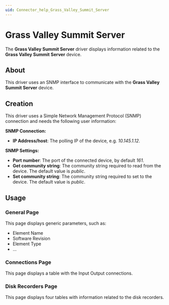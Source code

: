 ```yaml
---
uid: Connector_help_Grass_Valley_Summit_Server
---
```


# Grass Valley Summit Server

The **Grass Valley Summit Server** driver displays information related to the **Grass Valley Summit Server** device.

## About

This driver uses an SNMP interface to communicate with the **Grass Valley Summit Server** device.

## Creation

This driver uses a Simple Network Management Protocol (SNMP) connection and needs the following user information:

**SNMP Connection:**

- **IP Address/host**: The polling IP of the device, e.g. *10.145.1.12*.

**SNMP Settings:**

- **Port number**: The port of the connected device, by default *161*.
- **Get community string**: The community string required to read from the device. The default value is *public*.
- **Set community string**: The community string required to set to the device. The default value is *public*.

## Usage

### General Page

This page displays generic parameters, such as:

- Element Name
- Software Revision
- Element Type
- ...

### Connections Page

This page displays a table with the Input Output connections.

### Disk Recorders Page

This page displays four tables with information related to the disk recorders.
